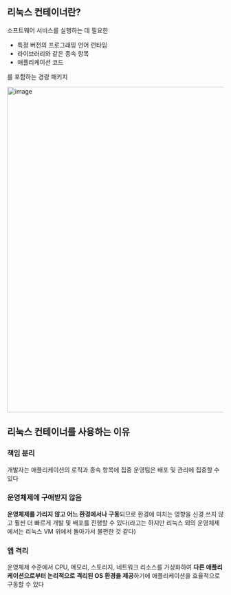 ## 리눅스 컨테이너란?
소프트웨어 서비스를 실행하는 데 필요한 
- 특정 버전의 프로그래밍 언어 런타임 
- 라이브러리와 같은 종속 항목 
- 애플리케이션 코드
  
를 포함하는 경량 패키지

<img width="756" alt="image" src="https://github.com/dik654/Kubernetes_study/assets/33992354/4484e5b2-4d16-476b-bfe5-20f0a351f3d7">

## 리눅스 컨테이너를 사용하는 이유
### 책임 분리
개발자는 애플리케이션의 로직과 종속 항목에 집중
운영팀은 배포 및 관리에 집중할 수 있다

### 운영체제에 구애받지 않음
**운영체제를 가리지 않고 어느 환경에서나 구동**되므로
환경에 미치는 영향을 신경 쓰지 않고 훨씬 더 빠르게 개발 및 배포를 진행할 수 있다(라고는 하지만 리눅스 외의 운영체제에서는 리눅스 VM 위에서 돌아가서 불편한 것 같다)

### 앱 격리
운영체제 수준에서 CPU, 메모리, 스토리지, 네트워크 리소스를 가상화하여 
**다른 애플리케이션으로부터 논리적으로 격리된 OS 환경을 제공**하기에
애플리케이션을 효율적으로 구동할 수 있다
